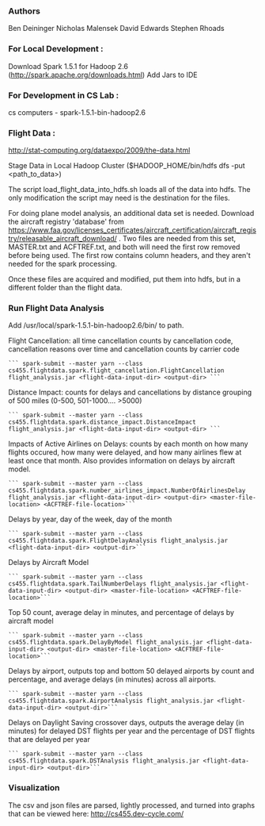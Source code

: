 ### Authors
Ben Deininger
Nicholas Malensek
David Edwards
Stephen Rhoads

### For Local Development :
Download Spark 1.5.1 for Hadoop 2.6 (http://spark.apache.org/downloads.html)
Add Jars to IDE

### For Development in CS Lab :
cs computers - spark-1.5.1-bin-hadoop2.6

### Flight Data :
http://stat-computing.org/dataexpo/2009/the-data.html

Stage Data in Local Hadoop Cluster ($HADOOP_HOME/bin/hdfs dfs -put <path_to_data>)

The script load_flight_data_into_hdfs.sh loads all of the data into hdfs. The only modification the script
may need is the destination for the files.

For doing plane model analysis, an additional data set is needed.  Download the aircraft registry 'database' from
https://www.faa.gov/licenses_certificates/aircraft_certification/aircraft_registry/releasable_aircraft_download/ .
Two files are needed from this set, MASTER.txt and ACFTREF.txt, and both will need the first row removed before being used.
The first row contains column headers, and they aren't needed for the spark processing.

Once these files are acquired and modified, put them into hdfs, but in a different folder than the flight data.

### Run Flight Data Analysis
Add /usr/local/spark-1.5.1-bin-hadoop2.6/bin/ to path.

Flight Cancellation: all time cancellation counts by cancellation code, cancellation reasons over time and cancellation counts by carrier code

    ``` spark-submit --master yarn --class cs455.flightdata.spark.flight_cancellation.FlightCancellation flight_analysis.jar <flight-data-input-dir> <output-dir> ```

Distance Impact: counts for delays and cancellations by distance grouping of 500 miles (0-500, 501-1000.... >5000)

    ``` spark-submit --master yarn --class cs455.flightdata.spark.distance_impact.DistanceImpact flight_analysis.jar <flight-data-input-dir> <output-dir> ```

Impacts of Active Airlines on Delays: counts by each month on how many flights occured, how many were delayed, and how many airlines flew at least once that month.
Also provides information on delays by aircraft model.
   
    ``` spark-submit --master yarn --class cs455.flightdata.spark.number_airlines_impact.NumberOfAirlinesDelay flight_analysis.jar <flight-data-input-dir> <output-dir> <master-file-location> <ACFTREF-file-location>```

Delays by year, day of the week, day of the month

    ``` spark-submit --master yarn --class cs455.flightdata.spark.FlightDelayAnalysis flight_analysis.jar <flight-data-input-dir> <output-dir>```

Delays by Aircraft Model

    ``` spark-submit --master yarn --class cs455.flightdata.spark.TailNumberDelays flight_analysis.jar <flight-data-input-dir> <output-dir> <master-file-location> <ACFTREF-file-location>```
    
Top 50 count, average delay in minutes, and percentage of delays by aircraft model

    ``` spark-submit --master yarn --class cs455.flightdata.spark.DelayByModel flight_analysis.jar <flight-data-input-dir> <output-dir> <master-file-location> <ACFTREF-file-location>```

Delays by airport, outputs top and bottom 50 delayed airports by count and percentage, and average delays (in minutes) across all airports.

    ``` spark-submit --master yarn --class cs455.flightdata.spark.AirportAnalysis flight_analysis.jar <flight-data-input-dir> <output-dir>```
    
Delays on Daylight Saving crossover days, outputs the average delay (in minutes) for delayed DST flights per year and the percentage of DST flights that are delayed per year

    ``` spark-submit --master yarn --class cs455.flightdata.spark.DSTAnalysis flight_analysis.jar <flight-data-input-dir> <output-dir>```

### Visualization

The csv and json files are parsed, lightly processed, and turned into graphs that can be viewed here: http://cs455.dev-cycle.com/
